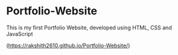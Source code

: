 # Portfolio-Website
This is my first Portfolio Website, developed using HTML, CSS and JavaScript

(https://rakshith2610.github.io/Portfolio-Website/)
